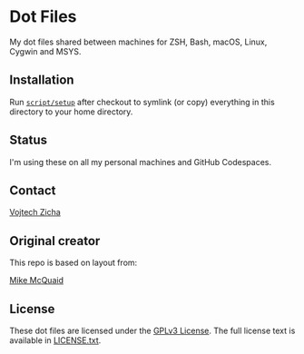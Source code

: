 # Dot Files

My dot files shared between machines for ZSH, Bash, macOS, Linux, Cygwin and MSYS.

## Installation

Run [`script/setup`](https://github.com/MikeMcQuaid/dotfiles/blob/main/script/setup)
after checkout to symlink (or copy) everything in this directory to your home directory.

## Status

I'm using these on all my personal machines and GitHub Codespaces.

## Contact

[Vojtech Zicha](mailto:mail@vojtechzicha.com)

## Original creator

This repo is based on layout from:

[Mike McQuaid](mailto:mike@mikemcquaid.com)

## License

These dot files are licensed under the [GPLv3 License](https://en.wikipedia.org/wiki/GNU_General_Public_License).
The full license text is available in [LICENSE.txt](https://github.com/MikeMcQuaid/dotfiles/blob/main/LICENSE.txt).

